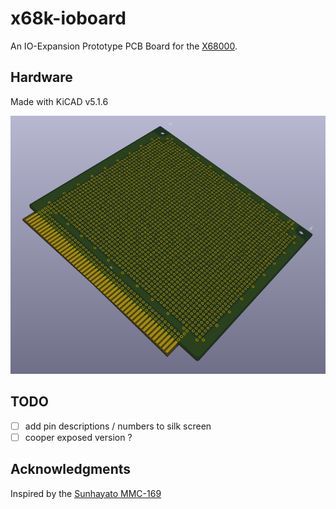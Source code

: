 # x68k-ioboard

An IO-Expansion Prototype PCB Board for the [X68000](https://en.wikipedia.org/wiki/X68000).

## Hardware

Made with KiCAD v5.1.6

![3D Model](img/3d-model.png)

## TODO

- [ ] add pin descriptions / numbers to silk screen
- [ ] cooper exposed version ?

## Acknowledgments

Inspired by the [Sunhayato MMC-169](img/MMC-169-Back.jpg)